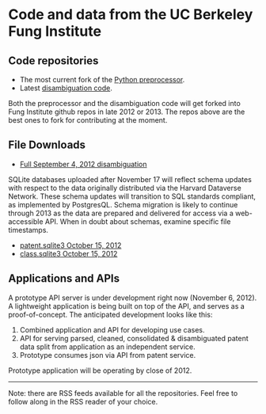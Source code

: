 # Code and data from the UC Berkeley Fung Institute

## Code repositories


* The most current fork of the [Python preprocessor](https://github.com/doolin/patentprocessor).
* Latest [disambiguation code](https://bitbucket.org/doolin/disambiguator/).

Both the preprocessor and the disambiguation code will get forked into
Fung Institute github repos in late 2012 or 2013. The repos above are the
best ones to fork for contributing at the moment.


## File Downloads

* [Full September 4, 2012 disambiguation](https://s3.amazonaws.com/funginstitute/full.sqlite3)

SQLite databases uploaded after November 17 will reflect schema
updates with respect to the data originally distributed via the Harvard
Dataverse Network. These schema updates will transition to SQL standards
compliant, as implemented by PostgresQL. Schema migration is likely to
continue through 2013 as the data are prepared and delivered for access via
a web-accessible API. When in doubt about schemas, examine specific file
timestamps.

* [patent.sqlite3 October 15, 2012](https://s3.amazonaws.com/funginstitute/patent.sqlite3)
* [class.sqlite3 October 15, 2012](https://s3.amazonaws.com/funginstitute/class.sqlite3)



## Applications and APIs

A prototype API server is under development right now (November 6, 2012).
A lightweight application is being built on top of the API, and serves
as a proof-of-concept. The anticipated development looks like this:

1. Combined application and API for developing use cases.
2. API for serving parsed, cleaned, consolidated  & disambiguated patent 
data split from application as an independent service.
3. Prototype consumes json via API from patent service.

Prototype application will be operating by close of 2012.

---

Note: there are RSS feeds available for all the repositories.
Feel free to follow along in the RSS reader of your choice.
